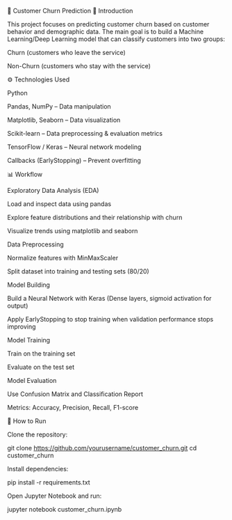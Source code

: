 📌 Customer Churn Prediction
📖 Introduction

This project focuses on predicting customer churn based on customer behavior and demographic data.
The main goal is to build a Machine Learning/Deep Learning model that can classify customers into two groups:

Churn (customers who leave the service)

Non-Churn (customers who stay with the service)

⚙️ Technologies Used

Python

Pandas, NumPy – Data manipulation

Matplotlib, Seaborn – Data visualization

Scikit-learn – Data preprocessing & evaluation metrics

TensorFlow / Keras – Neural network modeling

Callbacks (EarlyStopping) – Prevent overfitting

📊 Workflow

Exploratory Data Analysis (EDA)

Load and inspect data using pandas

Explore feature distributions and their relationship with churn

Visualize trends using matplotlib and seaborn

Data Preprocessing

Normalize features with MinMaxScaler

Split dataset into training and testing sets (80/20)

Model Building

Build a Neural Network with Keras (Dense layers, sigmoid activation for output)

Apply EarlyStopping to stop training when validation performance stops improving

Model Training

Train on the training set

Evaluate on the test set

Model Evaluation

Use Confusion Matrix and Classification Report

Metrics: Accuracy, Precision, Recall, F1-score

🚀 How to Run

Clone the repository:

git clone https://github.com/yourusername/customer_churn.git
cd customer_churn


Install dependencies:

pip install -r requirements.txt


Open Jupyter Notebook and run:

jupyter notebook customer_churn.ipynb
